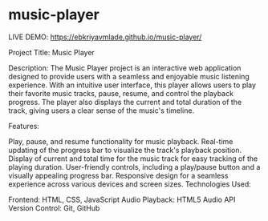 # music-player
LIVE DEMO: https://ebkriyavmlade.github.io/music-player/

Project Title: Music Player

Description: The Music Player project is an interactive web application designed to provide users with a seamless and enjoyable music listening experience. With an intuitive user interface, this player allows users to play their favorite music tracks, pause, resume, and control the playback progress. The player also displays the current and total duration of the track, giving users a clear sense of the music's timeline.

Features:

Play, pause, and resume functionality for music playback. Real-time updating of the progress bar to visualize the track's playback position. Display of current and total time for the music track for easy tracking of the playing duration. User-friendly controls, including a play/pause button and a visually appealing progress bar. Responsive design for a seamless experience across various devices and screen sizes. Technologies Used:

Frontend: HTML, CSS, JavaScript Audio Playback: HTML5 Audio API Version Control: Git, GitHub
